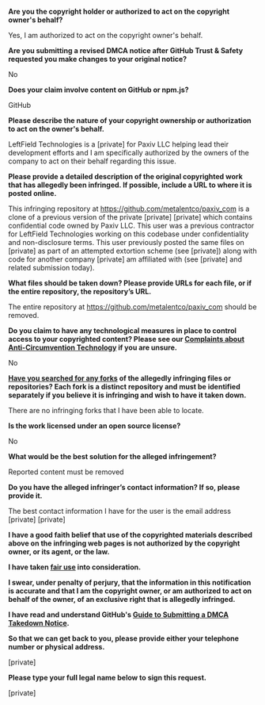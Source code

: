 **Are you the copyright holder or authorized to act on the copyright owner's behalf?**

Yes, I am authorized to act on the copyright owner's behalf.

**Are you submitting a revised DMCA notice after GitHub Trust & Safety requested you make changes to your original notice?**

No

**Does your claim involve content on GitHub or npm.js?**

GitHub

**Please describe the nature of your copyright ownership or authorization to act on the owner's behalf.**

LeftField Technologies is a [private] for Paxiv LLC helping lead their development efforts and I am specifically authorized by the owners of the company to act on their behalf regarding this issue.

**Please provide a detailed description of the original copyrighted work that has allegedly been infringed. If possible, include a URL to where it is posted online.**

This infringing repository at https://github.com/metalentco/paxiv_com is a clone of a previous version of the private [private] [private] which contains confidential code owned by Paxiv LLC. This user was a previous contractor for LeftField Technologies working on this codebase under confidentiality and non-disclosure terms.
This user previously posted the same files on [private] as part of an attempted extortion scheme (see [private]) along with code for another company [private] am affiliated with (see [private] and related submission today).

**What files should be taken down? Please provide URLs for each file, or if the entire repository, the repository’s URL.**

The entire repository at https://github.com/metalentco/paxiv_com should be removed.

**Do you claim to have any technological measures in place to control access to your copyrighted content? Please see our <a href="https://docs.github.com/articles/guide-to-submitting-a-dmca-takedown-notice#complaints-about-anti-circumvention-technology">Complaints about Anti-Circumvention Technology</a> if you are unsure.**

No

**<a href="https://docs.github.com/articles/dmca-takedown-policy#b-what-about-forks-or-whats-a-fork">Have you searched for any forks</a> of the allegedly infringing files or repositories? Each fork is a distinct repository and must be identified separately if you believe it is infringing and wish to have it taken down.**

There are no infringing forks that I have been able to locate.

**Is the work licensed under an open source license?**

No

**What would be the best solution for the alleged infringement?**

Reported content must be removed

**Do you have the alleged infringer’s contact information? If so, please provide it.**

The best contact information I have for the user is the email address [private] [private]

**I have a good faith belief that use of the copyrighted materials described above on the infringing web pages is not authorized by the copyright owner, or its agent, or the law.**

**I have taken <a href="https://www.lumendatabase.org/topics/22">fair use</a> into consideration.**

**I swear, under penalty of perjury, that the information in this notification is accurate and that I am the copyright owner, or am authorized to act on behalf of the owner, of an exclusive right that is allegedly infringed.**

**I have read and understand GitHub's <a href="https://docs.github.com/articles/guide-to-submitting-a-dmca-takedown-notice/">Guide to Submitting a DMCA Takedown Notice</a>.**

**So that we can get back to you, please provide either your telephone number or physical address.**

[private]

**Please type your full legal name below to sign this request.**

[private]
